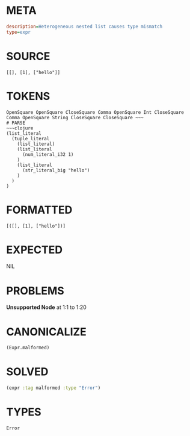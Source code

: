 # META
~~~ini
description=Heterogeneous nested list causes type mismatch
type=expr
~~~
# SOURCE
~~~roc
[[], [1], ["hello"]]
~~~
# TOKENS
~~~text
OpenSquare OpenSquare CloseSquare Comma OpenSquare Int CloseSquare Comma OpenSquare String CloseSquare CloseSquare ~~~
# PARSE
~~~clojure
(list_literal
  (tuple_literal
    (list_literal)
    (list_literal
      (num_literal_i32 1)
    )
    (list_literal
      (str_literal_big "hello")
    )
  )
)
~~~
# FORMATTED
~~~roc
[([], [1], ["hello"])]
~~~
# EXPECTED
NIL
# PROBLEMS
**Unsupported Node**
at 1:1 to 1:20

# CANONICALIZE
~~~clojure
(Expr.malformed)
~~~
# SOLVED
~~~clojure
(expr :tag malformed :type "Error")
~~~
# TYPES
~~~roc
Error
~~~

